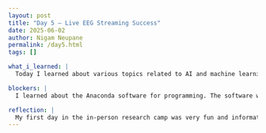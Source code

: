 ```yaml
---
layout: post
title: "Day 5 – Live EEG Streaming Success"
date: 2025-06-02
author: Nigam Neupane
permalink: /day5.html
tags: []

what_i_learned: |
  Today I learned about various topics related to AI and machine learning. I learned about ajentic AI, which are designed to operate automatically without constant human intervention. I also learned about dependent and independent variables and the cause-and-effect relationship. Independent variables can be changed or manipulated by the researcher and it's the cause in the relationship. Dependent variables are measured or observed to see how they respond to changes in the independent variable and it's the effect in the relationship. Correlation and causation was also discussed with various database. Correlation is the relationship between two or more variables where their values tend to change together. Causation is the cause-and-effect relationship between two events or variables. Datasets can be in correlation but not necessarily in causation.

blockers: |
  I learned about the Anaconda software for programming. The software was difficult to use and understand as I have only used VS code for python programming.

reflection: |
  My first day in the in-person research camp was very fun and informational. We also did a enjoyable group project where we had to balance marshmallow on a tower of spaghetti sticks. I hope to do more interesting group projects in future sessions.
---
```

